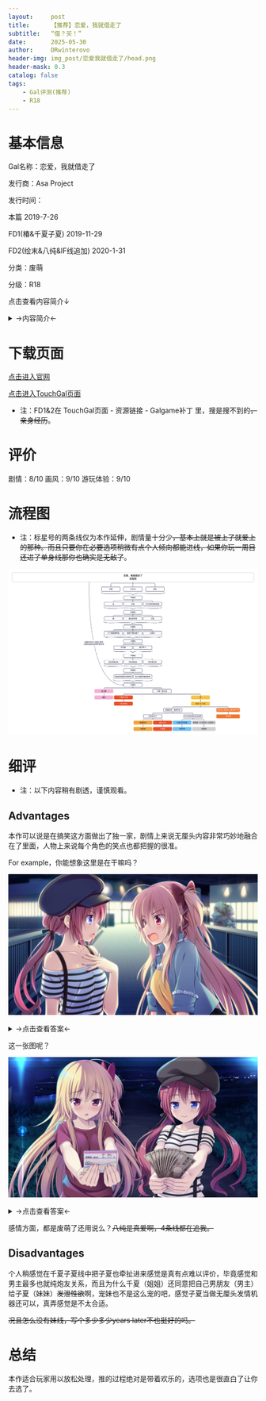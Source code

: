 ```yaml
---
layout:     post
title:      【推荐】恋爱，我就借走了
subtitle:   “借？买！”
date:       2025-05-30
author:     DRwinterovo
header-img: img_post/恋爱我就借走了/head.png
header-mask: 0.3
catalog: false
tags:
    - Gal评测(推荐)
    - R18
---
```


# 基本信息

Gal名称：恋爱，我就借走了

发行商：Asa Project

发行时间：

本篇 2019-7-26

FD1(椿&千夏子夏) 2019-11-29

FD2(绘末&八纯&IF线追加) 2020-1-31

分类：废萌

分级：R18

点击查看内容简介↓

<details>
<summary>→内容简介←</summary>

<div markdown="1">

> 「请和我交往！」<br>「不、不能随便摸哟？你会注意的对吧！？」<br>「性癖和姐姐不一样。」<br>「我想让你做我的“情人”呢。」<br>「给，这是朋友费。」<br><br>「为什么会变成这样……」<br><br>这是妹控男主角，新海幸的故事。<br>幸由于特殊的家庭状况，坚定地认为“钱要用来让妹妹幸福”，打工到半夜才回家。<br><br>把早日从学生身份毕业，作为社会人开始工作作为目标。<br>某天，幸从妹妹那收到了如果你不去上大学的话，我也辍学去打工的威胁。不能让妹妹承受那种辛苦！<br><br>为了上大学，突然需要凑到一笔钱的幸<br>在“租赁人材派遣”的网站登记了。<br><br>虽然觉得相当可疑，但为了不饿肚子还是只能接下这份工作。<br><br>不知为何被同班的女生委托假装男友……<br>这之后还有情人、朋友和哥哥！？<br>从收下酬金开始的，<br>和她们之间的虚假关系的始末究竟如何呢！

</div>
</details>

# 下载页面

[点击进入官网](http://www.asa-pro.com/koikari/)

[点击进入TouchGal页面](https://www.touchgal.us/f97ed1e8)

* 注：FD1&2在 TouchGal页面 - 资源链接 - Galgame补丁 里，搜是搜不到的~~，亲身经历~~。

# 评价

剧情：8/10 画风：9/10 游玩体验：9/10

# 流程图

* 注：标星号的两条线仅为本作延伸，剧情量十分少~~，基本上就是被上了就爱上的那种。而且只要你在必要选项稍微有点个人倾向都能进线，如果你玩一周目还进了单身线那你也确实是无敌了~~。

![](/img_post/恋爱我就借走了/流程图.png)

# 细评

* 注：以下内容稍有剧透，谨慎观看。

## Advantages

本作可以说是在搞笑这方面做出了独一家，剧情上来说无厘头内容非常巧妙地融合在了里面，人物上来说每个角色的笑点也都把握的很准。

For example，你能想象这里是在干嘛吗？

![](/img_post/恋爱我就借走了/1.jpg)

<details>
<summary>→点击查看答案←</summary>

<div markdown="1">

___

![](/img_post/恋爱我就借走了/2.jpg)

在争男主.jpg

___

</div>
</details>

这一张图呢？

![](/img_post/恋爱我就借走了/3.jpg)

<details>
<summary>→点击查看答案←</summary>

<div markdown="1">

___

![](/img_post/恋爱我就借走了/4.jpg)

在对男主告白+男主选择要和谁交往.jpg~~（没错，一个拿着存折一个拿着钱，贿赂是吧）~~

左边绘未内心想法是男主喜欢＄而自己手里也没有平常赚来的大额现金而选择拿存折，带有一点意思是说今后一起赚；右边八纯就纯富姐了。~~当然男主最后不管选谁都退回了，这个还是太沉重了。~~

当然FD2的IF线中男主两个都选了，直接开始3P了也是厉害。

___

</div>
</details>

感情方面，都是废萌了还用说么？~~八纯是真爱啊，4条线都在追我。~~

## Disadvantages

个人稍感觉在千夏子夏线中把子夏也牵扯进来感觉是真有点难以评价，毕竟感觉和男主最多也就纯炮友关系，而且为什么千夏（姐姐）还同意把自己男朋友（男主）给子夏（妹妹）~~发泄性欲~~啊，宠妹也不是这么宠的吧，感觉子夏当做无厘头发情机器还可以，真弄感觉是不太合适。

~~况且怎么没有妹线，写个多少多少years later不也挺好的吗。~~

# 总结

本作适合玩家用以放松处理，推的过程绝对是带着欢乐的，选项也是很直白了让你去选了。